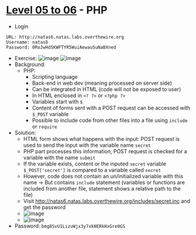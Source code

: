 # [Level 05 to 06](https://overthewire.org/wargames/natas/natas6.html) - PHP

- Login
```
URL: http://natas6.natas.labs.overthewire.org
Username: natas6
Password: 0RoJwHdSKWFTYR5WuiAewauSuNaBXned
```
- Exercise:
![image](https://github.com/user-attachments/assets/fc9700e2-f2c5-4ed0-8a8c-fca73d90683e)
![image](https://github.com/user-attachments/assets/a2c50848-b7d6-44c8-8fe7-f0973b7cb608)
- Background:
  - PHP:
    - Scripting language
    - Back-end in web dev (meaning processed on server side)
    - Can be integrated in HTML (code will not be exposed to user)
    - In HTML enclosed in `<? ?>` or `<?php ?>`
    - Variables start with `$`
    - Content of forms sent with a POST request can be accessed with `$_POST` variable
    - Possible to include code from other files into a file using `include` or `require`
- Solution:
  - HTML form shows what happens with the input: POST request is used to send the input with the variable name `secret`
  - PHP part processes this information, POST request is checked for a variable with the name `submit`
  - If the variable exists, content or the inputed `secret` variable `$_POST['secret']` is compared to a variable called `secret`
  - However, code does not contain an un/initialized variable with this name -> But contains `include` statement (variables or functions are included from another file, statement shows a relative path to the file)
  - Visit http://natas6.natas.labs.overthewire.org/includes/secret.inc and get the password
  - ![image](https://github.com/user-attachments/assets/69de6f22-1716-4156-9004-3499ef289562)
  - ![image](https://github.com/user-attachments/assets/5c41609e-8b4a-43e7-855d-f024f54c7269)
- Password: `bmg8SvU1LizuWjx3y7xkNERkHxGre0GS`
